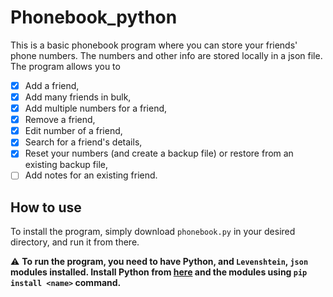 # Phonebook_python
This is a basic phonebook program where you can store your friends' phone numbers. The numbers and other info are stored locally in a json file. The program allows you to
- [x] Add a friend,
- [x] Add many friends in bulk,
- [x] Add multiple numbers for a friend, 
- [x] Remove a friend,
- [x] Edit number of a friend,
- [x] Search for a friend's details,
- [x] Reset your numbers (and create a backup file) or restore from an existing backup file,
- [ ] Add notes for an existing friend.
## How to use
To install the program, simply download `phonebook.py` in your desired directory, and run it from there.

⚠️ **To run the program, you need to have Python, and `Levenshtein`, `json` modules installed. Install Python from [here](https://www.python.org/downloads/) and the modules using `pip install <name>` command.**
